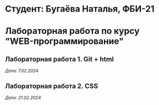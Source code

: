 # Студент: Бугаёва Наталья, ФБИ-21

# Лабораторная работа по курсу "WEB-программирование"

## Лабораторная работа 1. Git + html

*Дата: 7.02.2024*

## Лабораторная работа 2. CSS
*Дата: 21.02.2024*

